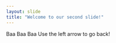 ```yaml
---
layout: slide
title: "Welcome to our second slide!"
---
```

Baa Baa Baa
Use the left arrow to go back!